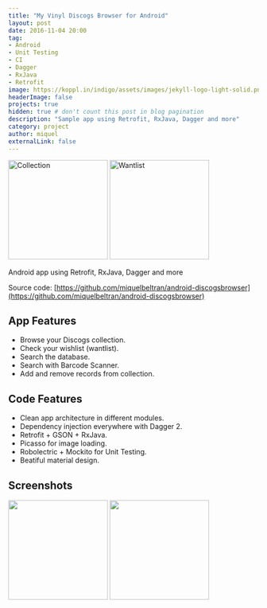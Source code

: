 ```yaml
---
title: "My Vinyl Discogs Browser for Android"
layout: post
date: 2016-11-04 20:00
tag:
- Android
- Unit Testing
- CI
- Dagger
- RxJava
- Retrofit
image: https://koppl.in/indigo/assets/images/jekyll-logo-light-solid.png
headerImage: false
projects: true
hidden: true # don't count this post in blog pagination
description: "Sample app using Retrofit, RxJava, Dagger and more"
category: project
author: miquel
externalLink: false
---
```


<img src="https://raw.githubusercontent.com/miquelbeltran/android-discogsbrowser/master/art/screenshots/collection_640.png" alt="Collection" style="width: 200px;"/>
<img src="https://raw.githubusercontent.com/miquelbeltran/android-discogsbrowser/master/art/screenshots/wantlist_640.png" alt="Wantlist" style="width: 200px;"/>

Android app using Retrofit, RxJava, Dagger and more

Source code: [https://github.com/miquelbeltran/android-discogsbrowser](https://github.com/miquelbeltran/android-discogsbrowser)

## App Features

- Browse your Discogs collection.
- Check your wishlist (wantlist).
- Search the database.
- Search with Barcode Scanner.
- Add and remove records from collection.

## Code Features

- Clean app architecture in different modules.
- Dependency injection everywhere with Dagger 2.
- Retrofit + GSON + RxJava.
- Picasso for image loading.
- Robolectric + Mockito for Unit Testing.
- Beatiful material design.

## Screenshots

<img src="https://raw.githubusercontent.com/miquelbeltran/android-discogsbrowser/master/art/screenshots/search_640.png" style="width: 200px;"/>
<img src="https://raw.githubusercontent.com/miquelbeltran/android-discogsbrowser/master/art/screenshots/wantlist.gif" style="width: 200px;"/>

